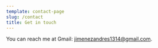 ```yaml
---
template: contact-page
slug: /contact
title: Get in touch
---
```

You can reach me at Gmail: jimenezandres1314@gmail.com.